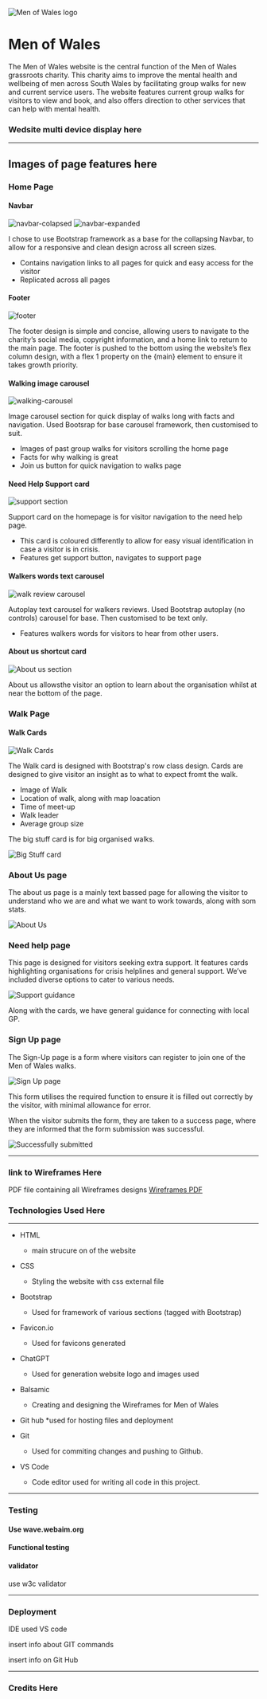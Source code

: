 ![Men of Wales logo](/assets/images/MenofWalesLogo_small.webp) 
# Men of Wales

The Men of Wales website is the central function of the Men of Wales grassroots charity. This charity aims to improve the mental health and wellbeing of men across South Wales by facilitating group walks for new and current service users. The website features current group walks for visitors to view and book, and also offers direction to other services that can help with mental health.

### Wedsite multi device display here
---

## Images of page features here

### Home Page

#### Navbar 
![navbar-colapsed](/assets/images/website-features/nav-bar-feature-collapsed.png)
![navbar-expanded](/assets/images/website-features/nav-bar-feature.png)

I chose to use Bootstrap framework as a base for the collapsing Navbar, to allow for a responsive and clean design across all screen sizes.
* Contains navigation links to all pages for quick and easy access for the visitor
* Replicated across all pages

#### Footer

![footer](/assets/images/website-features/footer.png)

The footer design is simple and concise, allowing users to navigate to the charity’s social media, copyright information, and a home link to return to the main page. The footer is pushed to the bottom using the website’s flex column design, with a flex 1 property on the {main} element to ensure it takes growth priority.

#### Walking image carousel 

![walking-carousel](./assets/images/website-features/walk-picture-carousel.png)

Image carousel section for quick display of walks long with facts and navigation. Used Bootsrap for base carousel framework, then customised to suit.

* Images of past group walks for visitors scrolling the home page
* Facts for why walking is great
* Join us button for quick navigation to walks page

#### Need Help Support card

![support section](./assets/images/website-features/supportcard.png)

Support card on the homepage is for visitor navigation to the need help page.

* This card is coloured differently to allow for easy visual identification in case a visitor is in crisis.
* Features get support button, navigates to support page

#### Walkers words text carousel

![walk review carousel](./assets/images/website-features/walk-review-carousel.png)

Autoplay text carousel for walkers reviews. Used Bootstrap autoplay (no controls) carousel for base. Then customised to be text only.

* Features walkers words for visitors to hear from other users.

#### About us shortcut card

![About us section](./assets/images/website-features/aboutUsSection.png)

About us allowsthe visitor an option to learn about the organisation whilst at near the bottom of the page.

### Walk Page

#### Walk Cards
 
![Walk Cards](./assets/images/website-features/walkCard.png)

The Walk card is designed with Bootstrap's row class design. Cards are designed to give visitor an insight as to what to expect fromt the walk.

* Image of Walk
* Location of walk, along with map loacation
* Time of meet-up
* Walk leader
* Average group size

The big stuff card is for big organised walks.

![Big Stuff card](./assets/images/website-features/bigStuffCard.png)

### About Us page

The about us page is a mainly text bassed page for allowing the visitor to understand who we are and what we want to work towards, along with som stats. 

![About Us](./assets/images/website-features/aboutPage.png)

### Need help page

This page is designed for visitors seeking extra support. It features cards highlighting organisations for crisis helplines and general support. We’ve included diverse options to cater to various needs.

![Support guidance](./assets/images/website-features/supportGuidance.png)

Along with the cards, we have general guidance for connecting with local GP.

### Sign Up page

The Sign-Up page is a form where visitors can register to join one of the Men of Wales walks.

![Sign Up page](./assets/images/website-features/sign-upPage.png)

This form utilises the required function to ensure it is filled out correctly by the visitor, with minimal allowance for error.

When the visitor submits the form, they are taken to a success page, where they are informed that the form submission was successful.

![Successfully submitted](./assets/images/website-features/successPage.png)


---

### link to Wireframes Here

PDF file containing all Wireframes designs
[Wireframes PDF](/Milestone_P1/MenOfWales_Wireframes.pdf)

### Technologies Used Here
----

* HTML
  * main strucure on of the website

* CSS
  * Styling the website with css external file

* Bootstrap
  * Used for framework of various sections (tagged with Bootstrap)

* Favicon.io
  * Used for favicons generated 

* ChatGPT
  * Used for generation website logo and images used

* Balsamic
  * Creating and designing the Wireframes for Men of Wales 

* Git hub
  *used for hosting files and deployment

* Git
  * Used for commiting changes and pushing to Github.

* VS Code
  * Code editor used for writing all code in this project. 

---

### Testing

#### Use wave.webaim.org

#### Functional testing

#### validator 
use w3c validator

---

### Deployment

IDE used VS code

insert info about GIT commands

insert info on Git Hub

---

### Credits Here

